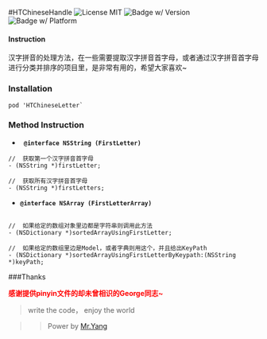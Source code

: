 #HTChineseHandle
![License MIT](https://go-shields.herokuapp.com/license-MIT-blue.png)
![Badge w/ Version](https://img.shields.io/cocoapods/v/HTChineseHandle.svg)
![Badge w/ Platform](https://img.shields.io/cocoapods/p/HTChineseHandle.svg?style=flat)


#### Instruction

汉字拼音的处理方法，在一些需要提取汉字拼音首字母，或者通过汉字拼音首字母进行分类并排序的项目里，是非常有用的，希望大家喜欢~

### Installation

```
pod 'HTChineseLetter`

```

### Method Instruction

- **` @interface NSString (FirstLetter)`**

```
//  获取第一个汉字拼音首字母
- (NSString *)firstLetter;

//  获取所有汉字拼音首字母
- (NSString *)firstLetters;

```

- **`@interface NSArray (FirstLetterArray)`**

```

//	如果给定的数组对象里边都是字符串则调用此方法
- (NSDictionary *)sortedArrayUsingFirstLetter;

//	如果给定的数组里边是Model，或者字典则用这个，并且给出KeyPath
- (NSDictionary *)sortedArrayUsingFirstLetterByKeypath:(NSString *)keyPath;

```

###Thanks

**<font color=red>感谢提供pinyin文件的却未曾相识的George同志~ </font>**

>  write the code， enjoy the world


>> Power by [Mr.Yang][1]

[1]: http:www.github.com/youran1024 "Hello, boy"